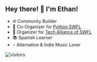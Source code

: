 ## Hey there! 👋 I'm Ethan!

- 🌐 Community Builder
- 🐍 Co-Organizer for [Python SWFL](https://www.meetup.com/pythonswfl/)
- 🚀 Organizer for [Tech Alliance of SWFL](https://www.meetup.com/techallianceswfl/)
- 📚 Spanish Learner
- 🎶 Alternative & Indie Music Lover

![visitors](https://visitor-badge.laobi.icu/badge?page_id=ethanlanders&left_color=purple&right_color=green&left_text=Visitors)
